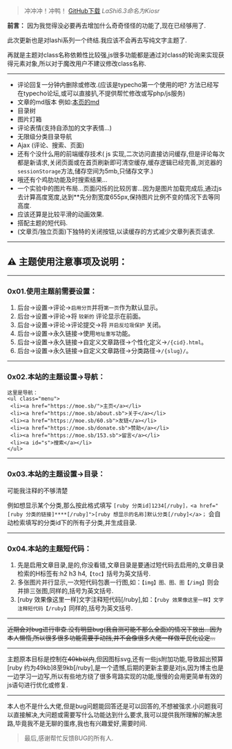 > 冲冲冲！冲鸭！ [GitHub下载][1] *LaShi6.3命名为Kiosr*

**前言：** 因为我觉得没必要再去增加什么奇奇怪怪的功能了,现在已经够用了.

此次更新也是对lashi系列一个终结.我应该不会再去写纯文字主题了.

再就是主题对class名称依赖性比较强,js很多功能都是通过对class的轮询来实现获得元素对象,所以对于魔改用户不建议修改class名称.

----------


 - 评论回复一分钟内删除或修改.(应该是typecho第一个使用的吧? 方法已经写在typecho论坛,或可以直接扒,不提供帮忙修改或写php/js服务)
 - 文章的md版本 例如:[本页的md][2]
 - 目录树
 - 图片灯箱
 - 评论表情(支持自添加的文字表情...)
 - 无限级分类目录导航
 - Ajax (评论、搜索、页面)
 - 还有个没什么用的前端缓存技术( js 实现,二次访问直接访问缓存,但是评论每次都是新请求,关闭页面或在首页刷新即可清空缓存,缓存逻辑已经完善,浏览器的`sessionStorage`方法,储存空间为5mb,只储存文字.)
 - 哦还有个鸡肋功能及时搜索结果...
 - 一个实验中的图片布局...页面闪烁的比较厉害...因为是图片加载完成后,通过js去计算高度宽度,达到**先分割宽度655px,保持图片比例不变的情况下去等同高度.
 - 应该还算是比较平滑的动画效果.
 - 搭配主题的短代码.
 - (文章页/独立页面)下独特的关闭按钮,以读缓存的方式减少文章列表页请求.
----------

## ⚠️ 主题使用注意事项及说明：


----------


### 0x01.使用主题前需要设置：

 1. 后台->设置->评论->`启用分页`并将`第一页`作为默认显示。
 2. 后台->设置->评论->将 `较新的` 评论显示在前面。
 3. 后台->设置->评论->评论提交->将 `开启反垃圾保护` 关闭。
 4. 后台->设置->永久链接->使用`地址重写`功能。
 5. 后台->设置->永久链接->自定义文章路径->个性化定义->`/{cid}.html`。
 6. 后台->设置->永久链接->自定义文章路径->分类路径->`/{slug}/`。


----------


### 0x02.本站的主题设置->导航：

    这里是导航：
    <ul class="menu">
     <li><a href="https://moe.sb/">主页</a></li>
     <li><a href="https://moe.sb/about.sb">关于</a></li>
     <li><a href="https://moe.sb/60.sb">友链</a></li>
     <li><a href="https://moe.sb/donate.sb">赞助</a></li>
     <li><a href="https://moe.sb/153.sb">留言</a></li>
     <li><a id="s">搜索</a></li>
    </ul>


----------


### 0x03.本站的主题设置->目录：

可能我注释的不够清楚

例如想显示某个分类,那么按此格式填写 `[ruby 分类id]1234[/ruby]，<a href="[ruby 分类的链接]****[/ruby]">[ruby 想显示的名称]默认分类[/ruby]</a>；`
会自动检索填写的分类id下的所有子分类,并生成目录.


----------


### 0x04.本站的主题短代码：

 1. 先是启用文章目录,是的,你没看错,文章目录是要通过短代码去启用的,文章目录检索的H标签有:h2 h3 h4,`【toc】`括号为英文括号.
 2. 多张图片并行显示,一次短代码包裹一行图,如：`【img】图、图、图【/img】`则会并排三张图,同样的,括号为英文括号.
 3. [ruby 效果像这里一样]文字注释短代码[/ruby],如：`【ruby 效果像这里一样】文字注释短代码【/ruby】`同样的,括号为英文括号.

----------


~~近期会对bug进行审查.没有明显bug(我自测可能不那么全面)的情况下放出...因为本人懒惰,所以很多很多功能需要手动挡,并不会像很多大佬一样做平民化设定...~~


----------


主题原本目标是控制在~~40kb以内~~,但因图标svg,还有一些js附加功能,导致超出预算[ruby 约为49kb]8至9kb[/ruby],是一个遗憾,后期的更新主要是对js,因为博主也是一边学习一边写,所以有些地方绕了很多弯路实现的功能,慢慢的会用更简单有效的js语句进行优化或修复.


----------


本人也不是什么大佬,但是bug问题能回答还是可以回答的,不想被强求.小问题我可以直接解决,大问题或需要写什么功能达到什么要求,我可以提供我所理解的解决思路,毕竟我不是无聊的蛋疼,我也有兴趣爱好,需要时间.

> 最后,感谢帮忙反馈BUG的所有人.


  [1]: https://github.com/siosr/Kiosr
  [2]: https://moe.sb/205.md
